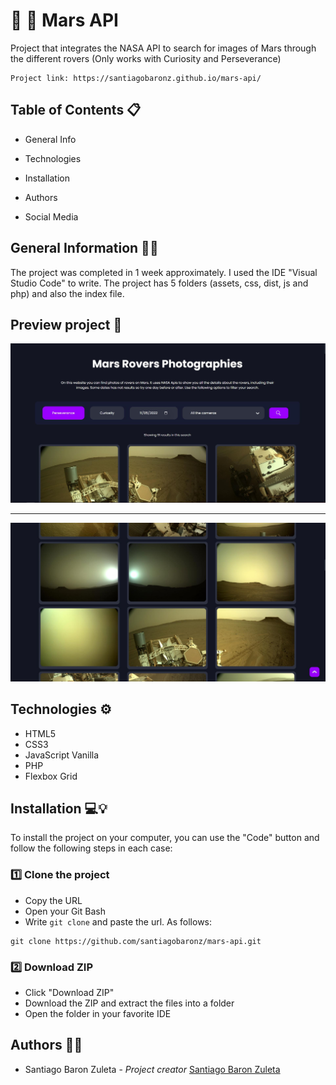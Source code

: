 # 📝 🌌 Mars API

Project that integrates the NASA API to search for images of Mars through the different rovers (Only works with Curiosity and Perseverance)

``` 
Project link: https://santiagobaronz.github.io/mars-api/
```

## Table of Contents 📋
- General Info

- Technologies

- Installation

- Authors

- Social Media

## General Information 🙋‍♂️

The project was completed in 1 week approximately. I used the IDE "Visual Studio Code" to write. The project has 5 folders (assets, css, dist, js and php) and also the index file.

## Preview project 📸
![](https://raw.githubusercontent.com/Santiago-Baron-Zuleta/mars-api/master/assets/preview_1.JPG)

-------------------------------------
![](https://raw.githubusercontent.com/Santiago-Baron-Zuleta/mars-api/master/assets/preview_2.JPG)

## Technologies ⚙️

- HTML5
- CSS3
- JavaScript Vanilla
- PHP
- Flexbox Grid

## Installation 💻💡

To install the project on your computer, you can use the "Code" button and follow the following steps in each case:

### 1️⃣ Clone the project

- Copy the URL
- Open your Git Bash
- Write ``` git clone ``` and paste the url. As follows:

``` 
git clone https://github.com/santiagobaronz/mars-api.git
```

### 2️⃣ Download ZIP

- Click "Download ZIP"
- Download the ZIP and extract the files into a folder
- Open the folder in your favorite IDE

## Authors 🦸‍♀️

- Santiago Baron Zuleta - *Project creator* [Santiago Baron Zuleta](https://github.com/santiagobaronz)